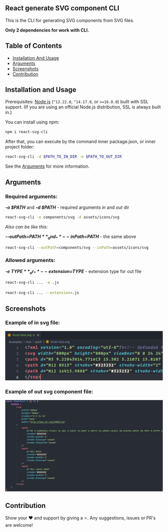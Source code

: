 ## React generate SVG component CLI

This is the CLI for generating SVG components from SVG files.

**Only 2 dependencies for work with CLI.**

## Table of Contents

-   [Installation And Usage](#installation-and-usage)
-   [Arguments](#arguments)
-   [Screenshots](#screenshots)
-   [Contribution](#contribution)

## <a name="installation-and-usage"></a>Installation and Usage

Prerequisites: [Node.js](https://nodejs.org/) (`^12.22.0`, `^14.17.0`, or `>=16.0.0`) built with SSL support. (If you are using an official Node.js distribution, SSL is always built in.)

You can install using npm:

```sh
npm i react-svg-cli
```

After that, you can execute by the command inner package.json, or inner project folder:

```sh
react-svg-cli -d $PATH_TO_IN_DIR -o $PATH_TO_OUT_DIR
```

See the [Arguments](#arguments) for more information.

## <a name="arguments"></a>Arguments

### **Required arguments:**

_**-o $PATH**_ and _**-d $PATH**_ - required arguments _in_ and _out_ dir

```sh
react-svg-cli -o components/svg -d assets/icons/svg
```

_Also can be like this:_

_**--outPath=$PATH**_ and _**--inPath=$PATH**_ - the same above

```sh
react-svg-cli --outPath=components/svg --inPath=assets/icons/svg
```

### **Allowed arguments:**

_**-e $TYPE**_ or _**--extension=$TYPE**_ - extension type for out file

```sh
react-svg-cli ... -e .js

react-svg-cli ... --extension=.js
```

## <a name="screenshots"></a>Screenshots

### Example of in svg file:

<center>
  <img src="assets/inSvg.png" alt="in" /> 
</center>

### Example of out svg component file:

<center>
  <img src="assets/outComponent.png" alt="out" /> 
</center>

## <a name="contribution"></a>Contribution

Show your ❤️ and support by giving a ⭐. Any suggestions, issues or PR's are welcome!
